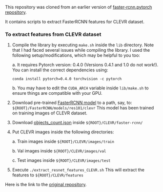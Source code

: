 This repository was cloned from an earlier version of [faster-rcnn.pytorch repository](https://github.com/jwyang/faster-rcnn.pytorch). 

It contains scripts to extract FasterRCNN features for CLEVR dataset.


### To extract features from CLEVR dataset
1. Compile the library by executing ```make.sh``` inside the ```lib``` directory. Note that I had faced several issues while compiling the library. I used the following setup/modifications, which may be helpful to you too:

    a. It requires Pytorch version: 0.4.0 (Versions 0.4.1 and 1.0 do not work!). You can install the correct dependencies using:
   
   ```conda install pytorch=0.4.0 torchvision -c pytorch```
    
    b. You may have to edit the ```CUDA_ARCH``` variable inside ```lib/make.sh``` to ensure things are compatible with your GPU.

2. Download pre-trained [FasterRCNN model](https://github.com/erobic/faster_rcnn_1_11_34999/raw/master/faster_rcnn_1_11_34999.pth) to a path, say, to: ```${ROOT}/FasterRCNN/models/res101/clevr```
This model has been trained on training images of CLEVR dataset.

3. Download [objects_count.json](https://raw.githubusercontent.com/erobic/faster_rcnn_1_11_34999/master/objects_count.json) inside ```${ROOT}/CLEVR/faster-rcnn/```

3. Put CLEVR images inside the following directories:

    a. Train images inside ```${ROOT}/CLEVR/images/train```

    b. Val images inside ```${ROOT}/CLEVR/images/val``` 

    c. Test images inside ```${ROOT}/CLEVR/images/test```

4. Execute ```./extract_resnet_features_CLEVR.sh```
This will extract the features to ```${ROOT}/CLEVR/features```

Here is the link to the [original repository](https://github.com/jwyang/faster-rcnn.pytorch).
